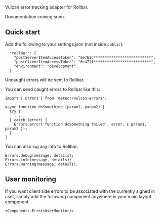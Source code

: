 Vulcan error tracking adapter for Rollbar.

Documentation coming soon. 

## Quick start

Add the following to your settings.json (not inside `public`):

```
  "rollbar": {
    "postServerItemAccessToken": "6e761c**************************",
    "postClientItemAccessToken": "6e4711**************************",
    "environment": "development"
  }
```

Uncaught errors will be sent to Rollbar.

You can send caught errors to Rollbar like this:

```
import { Errors } from 'meteor/vulcan:errors';

async function doSomething (param1, param2) {
  try {
    . . .
  } catch (error) {
    Errors.error('function doSomething failed', error, { param1, param2 });
  }
}
```

You can also log any info to Rollbar:

```
Errors.debug(message, details);
Errors.info(message, details);
Errors.warning(message, details);
```

## User monitoring

If you want client side errors to be associated with the currently signed in user, simply add the following component anywhere in your main layout component:

```
<Components.ErrorsUserMonitor/>
```
